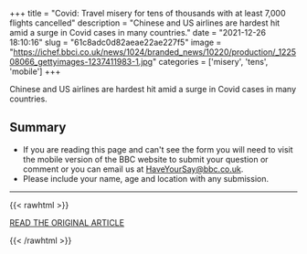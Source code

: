 +++
title = "Covid: Travel misery for tens of thousands with at least 7,000 flights cancelled"
description = "Chinese and US airlines are hardest hit amid a surge in Covid cases in many countries."
date = "2021-12-26 18:10:16"
slug = "61c8adc0d82aeae22ae227f5"
image = "https://ichef.bbci.co.uk/news/1024/branded_news/10220/production/_122508066_gettyimages-1237411983-1.jpg"
categories = ['misery', 'tens', 'mobile']
+++

Chinese and US airlines are hardest hit amid a surge in Covid cases in many countries.

## Summary

- If you are reading this page and can't see the form you will need to visit the mobile version of the BBC website to submit your question or comment or you can email us at HaveYourSay@bbc.co.uk.
- Please include your name, age and location with any submission.

---

{{< rawhtml >}}
  <p class="article-category">
    <a target="_blank" href="https://www.bbc.co.uk/news/world-59793040">READ THE ORIGINAL ARTICLE</a>
  </p>
{{< /rawhtml >}}
